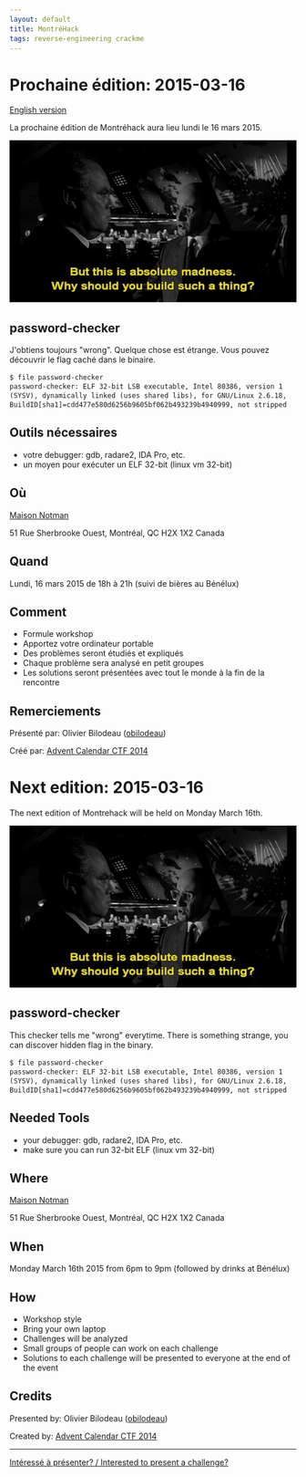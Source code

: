 ```yaml
---
layout: default
title: MontréHack
tags: reverse-engineering crackme
---
```


# Prochaine édition: 2015-03-16
[English version](#english)

La prochaine édition de Montréhack aura lieu lundi le 16 mars 2015.

![Absolute Madness](/images/15-03_absolute-madness.jpg)

## password-checker

J'obtiens toujours "wrong". Quelque chose est étrange. Vous pouvez découvrir le
flag caché dans le binaire.

    $ file password-checker
    password-checker: ELF 32-bit LSB executable, Intel 80386, version 1 (SYSV), dynamically linked (uses shared libs), for GNU/Linux 2.6.18, BuildID[sha1]=cdd477e580d6256b9605bf062b493239b4940999, not stripped

## Outils nécessaires

* votre debugger: gdb, radare2, IDA Pro, etc.
* un moyen pour exécuter un ELF 32-bit (linux vm 32-bit)

## Où

[Maison Notman](http://notman.org/)

51 Rue Sherbrooke Ouest, Montréal, QC H2X 1X2 Canada

## Quand

Lundi, 16 mars 2015 de 18h à 21h (suivi de bières au Bénélux)

## Comment

* Formule workshop
* Apportez votre ordinateur portable
* Des problèmes seront étudiés et expliqués
* Chaque problème sera analysé en petit groupes
* Les solutions seront présentées avec tout le monde à la fin de la rencontre

## Remerciements

Présenté par: Olivier Bilodeau ([obilodeau](https://twitter.com/obilodeau/))

Créé par: [Advent Calendar CTF 2014](http://adctf2014.katsudon.org/)


<a id="english"></a>
# Next edition: 2015-03-16

The next edition of Montrehack will be held on Monday March 16th.

![Absolute Madness](/images/15-03_absolute-madness.jpg)

## password-checker

This checker tells me "wrong" everytime. There is something strange, you can
discover hidden flag in the binary.

    $ file password-checker
    password-checker: ELF 32-bit LSB executable, Intel 80386, version 1 (SYSV), dynamically linked (uses shared libs), for GNU/Linux 2.6.18, BuildID[sha1]=cdd477e580d6256b9605bf062b493239b4940999, not stripped


## Needed Tools

* your debugger: gdb, radare2, IDA Pro, etc.
* make sure you can run 32-bit ELF (linux vm 32-bit)

## Where

[Maison Notman](http://notman.org/)

51 Rue Sherbrooke Ouest, Montréal, QC H2X 1X2 Canada

## When

Monday March 16th 2015 from 6pm to 9pm (followed by drinks at Bénélux)

## How

* Workshop style
* Bring your own laptop
* Challenges will be analyzed
* Small groups of people can work on each challenge
* Solutions to each challenge will be presented to everyone at the end of the event

## Credits

Presented by: Olivier Bilodeau ([obilodeau](https://twitter.com/obilodeau/))

Created by: [Advent Calendar CTF 2014](http://adctf2014.katsudon.org/)

<hr/>

[Intéressé à présenter? / Interested to present a challenge?](https://github.com/montrehack/montrehack.github.com/wiki/Present-at-Montrehack)

